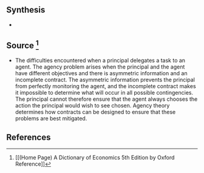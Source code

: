 ## Synthesis
- 
## Source [^1]
- The difficulties encountered when a principal delegates a task to an agent. The agency problem arises when the principal and the agent have different objectives and there is asymmetric information and an incomplete contract. The asymmetric information prevents the principal from perfectly monitoring the agent, and the incomplete contract makes it impossible to determine what will occur in all possible contingencies. The principal cannot therefore ensure that the agent always chooses the action the principal would wish to see chosen. Agency theory determines how contracts can be designed to ensure that these problems are best mitigated.
## References

[^1]: [[(Home Page) A Dictionary of Economics 5th Edition by Oxford Reference]]